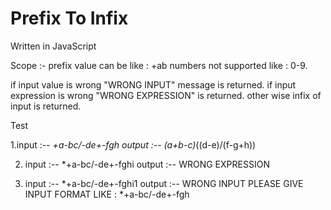 # Prefix To Infix

Written in JavaScript

Scope :-  prefix value can be like : +ab
          numbers not supported  like : 0-9.

if input value is wrong "WRONG INPUT" message is returned.
if input expression is wrong  "WRONG EXPRESSION" is returned.
other wise infix of input is returned.

Test

1.input  :-- *+a-bc/-de+-fgh
  output :-- (a+b-c)*((d-e)/(f-g+h))
 
2. input  :-- *+a-bc/-de+-fghi
   output :-- WRONG EXPRESSION

3. input  :-- *+a-bc/-de+-fghi1
   output :-- WRONG INPUT 
              PLEASE GIVE INPUT FORMAT LIKE : *+a-bc/-de+-fgh
